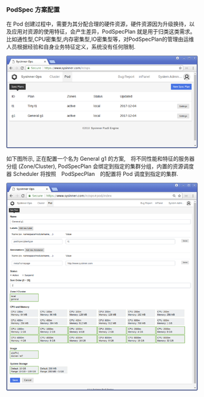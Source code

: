 ### PodSpec 方案配置

在 Pod 创建过程中，需要为其分配合理的硬件资源，硬件资源因为升级换待，以及应用对资源的使用特征，会产生差异，PodSpecPlan 就是用于归类这类需求。比如通性型,CPU密集型,内存密集型,IO密集型等，对PodSpecPlan的管理由运维人员根据经验和自身业务特征定义，系统没有任何限制.

![ops-pod](assets/ops-pod-specplan-list.png)

如下图所示, 正在配置一个名为 General g1 的方案,　将不同性能和特征的服务器分组 (Zone/Cluster), PodSpecPlan 会绑定到指定的集群分组，内置的资源调度器 Scheduler 将按照　PodSpecPlan　的配置将 Pod 调度到指定的集群. 

![ops-pod](assets/ops-pod-specplan-entry.png)

